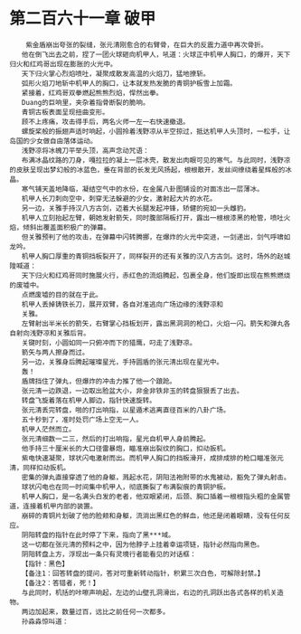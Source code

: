 # 第二百六十一章 破甲
        紫金盾崩出夸张的裂缝，张元清刚愈合的右臂骨，在巨大的反震力道中再次骨折。
       他在倒飞出去之前，捏了一团火球砸向机甲人，吼道：火球正中机甲人胸口，的爆开，天下归火和红鸡哥出现在膨胀的火光中。
       天下归火掌心烈焰喷吐，凝聚成散发高温的火焰刀，猛地撩斩。
       弧形火焰刀地斩中机甲人的胸口，让本就发热发脆的青铜护板雪上加霜。
       紧接着，红鸡哥双拳燃起熊熊烈焰，悍然出拳。
       Duang的巨响里，夹杂着指骨断裂的脆响。
       青铜古板表面呈现扭曲变形。
       顾不上疼痛，攻击得手后，两名火师一左一右快速撤退。
       螺旋桨般的振翅声适时响起，小圆拎着浅野凉从半空掠过，抵达机甲人头顶时，一松手，让岛国的少女做自由落体运动。
       浅野凉将冰魄刀平举头顶，高声念动咒语：
       布满冰晶纹路的刀身，嘎拉拉的凝上一层冰壳，散发出肉眼可见的寒气。与此同时，浅野凉的皮肤呈现出梦幻般的冰蓝色，垂在背部的长发无风扬起，根根散开，发丝间缭绕着星辉般的冰晶。
       寒气铺天盖地降临，凝结空气中的水份，在金属八卦图铺设的对面冻出一层薄冰。
       机甲人长刀刺向空中，刺穿无法躲避的少女，激射起大片的水花。
       另一边，关雅手持汉八方古剑，迈着大长腿发起冲锋，矫健的宛如一头雌豹。
       机甲人立刻抬起左臂，朝她发射箭矢，同时腹部隔板打开，露出一根根漆黑的枪管，喷吐火焰，倾斜出覆盖面积极广的弹幕。
       但关雅预判了他的攻击，在弹幕中闪转腾挪，在爆炸的火光中突进，一剑递出，剑气呼啸如龙吟。
       机甲人胸口厚重的青铜挡板裂开了，同样裂开的还有关雅的汉八方古剑。这时，场外的赵城隍喊道：
       天下归火和红鸡哥同时施展火行，赤红色的流焰腾起，包裹全身，他们旋即出现在熊熊燃烧的废墟中。
       点燃废墟的目的就在于此。
       机甲人丢掉铸铁长刀，展开双臂，各自对准逃向广场边缘的浅野凉和
       关雅。
       左臂射出半米长的箭矢，右臂掌心挡板划开，露出黑洞洞的枪口，火焰一闪。箭矢和弹丸各自射向浅野凉和关雅后背。
       关键时刻，小圆如同一只俯冲而下的猎鹰，叼走了浅野凉。
       箭矢与两人擦身而过。
       另一边，关雅身后腾起璀璨星光，手持圆盾的张元清出现在星光中。
       轰！
       盾牌挡住了弹丸，但爆炸的冲击力推了他一个踉跄。
       张元清一边跌退，一边取出脸盆大小，非金非铁非玉的转盘狠狠丢了出去。
       转盘飞旋着落在机甲人脚边，指针快速旋转。
       张元清丢完转盘，啪的打出响指，以星遁术逃离直径百米的八卦广场。
       五十秒到了，准时处罚广场上空无一人。
       机甲人茫然而立。
       张元清细数一二三，然后的打出响指，星光自机甲人身前腾起。
       他手持三十厘米长的大口径雷暴炮，瞄准崩出裂纹的胸口，扣动扳机。
       紫电快速凝聚，球状闪电激射而出。而机甲人胸口的挡板滑开，成排成排的枪口瞄准张元清，同样扣动扳机。
       密集的弹丸直接穿透了他的身躯，溅起水花，阴阳法袍附带的水鬼被动，豁免了弹丸射击。
       球状闪电也在同一时间集中机甲人，彻底撕裂了布满裂痕的青铜护板。
       机甲人胸口，是一名满头白发的老者，他双眼紧闭，后颈、胸口插着一根根指头粗的金属管道，连接着机甲内部的装置。
       崩碎的青铜片划破了他的脸颊和身躯，流淌出黑红色的鲜血，他还是闭着眼睛，没有任何反应。
       阴阳转盘的指针在此时停了下来，指向了黑***域。
       这一切都在张元清的预料之中，因为他脖子上挂着幸运项链，指针必然指向黑色。
       阴阳转盘上方，浮现出一条只有灵境行者能看见的对话框：
       【指针：黑色】
       【备注1：回答转盘的提问，答对可重新转动指针，积累三次白色，可解除封禁。】
       【备注2：答错者，死！】
       与此同时，机括的咔嚓声响起，左边的山壁孔洞滑出，右边的孔洞跃出各式各样的机关造物。
       两边加起来，数量过百，远比之前任何一次都多。
       孙淼淼惊叫道：